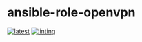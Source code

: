 # ansible-role-openvpn

[![latest](https://github.com/archmachina/ansible-role-openvpn/workflows/latest/badge.svg)](https://github.com/archmachina/ansible-role-openvpn/actions?query=workflow%3Alatest)
[![linting](https://github.com/archmachina/ansible-role-openvpn/workflows/linting/badge.svg)](https://github.com/archmachina/ansible-role-openvpn/actions?query=workflow%3Alinting)
